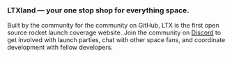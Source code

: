 ### LTXland — your one stop shop for everything space.
Built by the community for the community on GitHub, LTX is the first open source rocket launch coverage website. Join the community on [Discord](https://discord.com/invite/Zma3aV9Zdm) to get involved with launch parties, chat with other space fans, and coordinate development with fellow developers.

